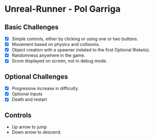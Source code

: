 # Unreal-Runner - Pol Garriga
## Basic Challenges

- [x] Simple controls, either by clicking or using one or two buttons.
- [x] Movement based on physics and collisions.
- [x] Object creation with a spawner (related to the first Optional Risketo).
- [x] Randomness anywhere in the game.
- [x] Score displayed on screen, not in debug mode.

## Optional Challenges

- [x] Progressive increase in difficulty.
- [x] Optional Inputs
- [x] Death and restart

## Controls

- Up arrow to jump
- Down arrow to descend.